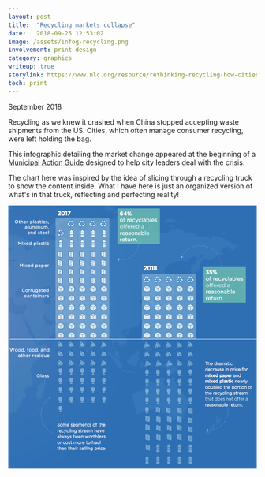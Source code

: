 ```yaml
---
layout: post
title:  "Recycling markets collapse"
date:   2018-09-25 12:53:02
image: /assets/infog-recycling.png
involvement: print design
category: graphics
writeup: true
storylink: https://www.nlc.org/resource/rethinking-recycling-how-cities-can-adapt-to-evolving-markets
tech: print
---
```



<p class="date" markdown="1">
September 2018
</p>


Recycling as we knew it crashed when China stopped accepting waste shipments from the US. Cities, which often manage consumer recycling, were left holding the bag.

This infographic detailing the market change appeared at the beginning of a [Municipal Action Guide](https://www.nlc.org/resource/rethinking-recycling-how-cities-can-adapt-to-evolving-markets) designed to help city leaders deal with the crisis.

The chart here was inspired by the idea of slicing through a recycling truck to show the content inside. What I have here is just an organized version of what's in that truck, reflecting and perfecting reality!


[![Recycling Markets Hit By China's New Policy](/assets/recycling.png)](/projects/infog-RecyclingMarket.pdf)
